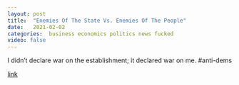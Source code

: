 ```yaml
---
layout: post
title:  "Enemies Of The State Vs. Enemies Of The People"
date:   2021-02-02
categories:  business economics politics news fucked
video: false
---
```


I didn’t declare war on the establishment; it declared war on me.  #anti-dems

[link](//powersaurus.itch.io/cab-ride)


